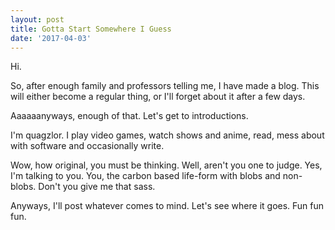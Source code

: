 ```yaml
---
layout: post
title: Gotta Start Somewhere I Guess
date: '2017-04-03'
---
```

Hi.

So, after enough family and professors telling me, I have made a blog. This will either become a regular thing, or I'll forget about it after a few days.

Aaaaaanyways, enough of that. Let's get to introductions.

I'm quagzlor. I play video games, watch shows and anime, read, mess about with software and occasionally write.

Wow, how original, you must be thinking. Well, aren't you one to judge. Yes, I'm talking to you. You, the carbon based life-form with blobs and non-blobs. Don't you give me that sass.

Anyways, I'll post whatever comes to mind. Let's see where it goes. Fun fun fun.
